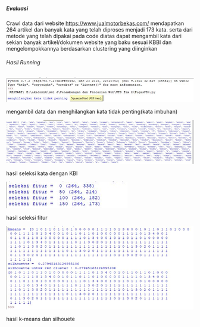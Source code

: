 ##### Evaluasi 

Crawl data dari website <https://www.jualmotorbekas.com/> mendapatkan 264 artikel dan banyak kata yang telah diproses menjadi 173 kata. serta dari metode yang telah dipakai pada code diatas dapat mengambil kata dari sekian banyak artikel/dokumen website yang baku sesuai KBBI dan mengelompokkannya berdasarkan clustering yang diinginkan 

###### Hasil Running

[![Material for MkDocs](assets/images/1.JPG)](assets/images/1.JPG)

mengambil data dan menghilangkan kata tidak penting(kata imbuhan)

[![Material for MkDocs](assets/images/2.JPG)](assets/images/2.JPG)

hasil seleksi kata dengan KBI

[![Material for MkDocs](assets/images/3.JPG)](assets/images/3.JPG)

hasil seleksi fitur

[![Material for MkDocs](assets/images/4.JPG)](assets/images/4.JPG)

hasil k-means dan silhouete